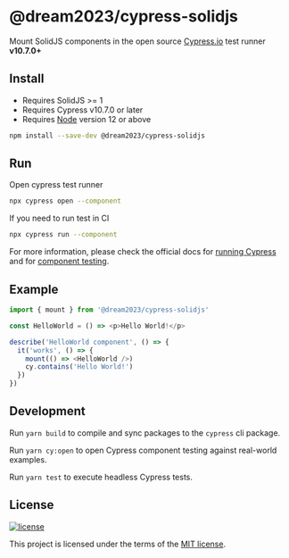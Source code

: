 # @dream2023/cypress-solidjs

Mount SolidJS components in the open source [Cypress.io](https://www.cypress.io/) test runner **v10.7.0+**

## Install

- Requires SolidJS >= 1
- Requires Cypress v10.7.0 or later
- Requires [Node](https://nodejs.org/en/) version 12 or above

```sh
npm install --save-dev @dream2023/cypress-solidjs
```

## Run

Open cypress test runner

```bash
npx cypress open --component
```

If you need to run test in CI

```bash
npx cypress run --component
```

For more information, please check the official docs for [running Cypress](https://on.cypress.io/guides/getting-started/opening-the-app#Quick-Configuration) and for [component testing](https://on.cypress.io/guides/component-testing/writing-your-first-component-test).

## Example

```js
import { mount } from '@dream2023/cypress-solidjs'

const HelloWorld = () => <p>Hello World!</p>

describe('HelloWorld component', () => {
  it('works', () => {
    mount(() => <HelloWorld />)
    cy.contains('Hello World!')
  })
})
```

## Development

Run `yarn build` to compile and sync packages to the `cypress` cli package.

Run `yarn cy:open` to open Cypress component testing against real-world examples.

Run `yarn test` to execute headless Cypress tests.

## License

[![license](https://img.shields.io/badge/license-MIT-green.svg)](https://github.com/cypress-io/cypress/blob/develop/LICENSE)

This project is licensed under the terms of the [MIT license](/LICENSE).
